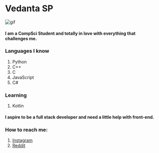 # Vedanta SP

![gif](https://media3.giphy.com/media/SpoZWVAYlMCMGcLfqU/200w.webp?cid=ecf05e478olqkw6c9dxiy0u517iaew0ta82zrbol8ij3fzd4&rid=200w.webp)

#### I am a CompSci Student and totally in love with everything that challenges me.

### Languages I know
1. Python
2. C++
3. C
4. JavaScript
5. C#


### Learning 
1. Kotlin

#### I aspire to be a full stack developer and need a little help with front-end.

### How to reach me:
1. [Instagram](https://www.instagram.com/_vedanta11/)
2. [Reddit](https://www.reddit.com/user/Vedanta11)


